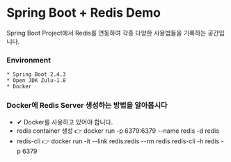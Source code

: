 # Spring Boot + Redis Demo
Spring Boot Project에서 Redis를 연동하여 각종 다양한 사용법들을 기록하는 공간입니다.

### Environment
```
* Spring Boot 2.4.3
* Open JDK Zulu-1.8
* Docker
```

### Docker에 Redis Server 생성하는 방법을 알아봅시다
* ✔ Docker를 사용하고 있어야 합니다.
* redis container 생성 👉 docker run -p 6379:6379 --name redis -d redis
* redis-cli 👉 docker run -it --link redis:redis --rm redis redis-cli -h redis -p 6379
